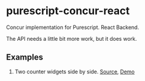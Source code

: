 # purescript-concur-react

Concur implementation for Purescript. React Backend.

The API needs a little bit more work, but it does work.

## Examples

1. Two counter widgets side by side. [Source](https://github.com/ajnsit/purescript-concur/blob/master/src/Test/Main.purs), [Demo](https://ajnsit.github.io/purescript-concur/)
